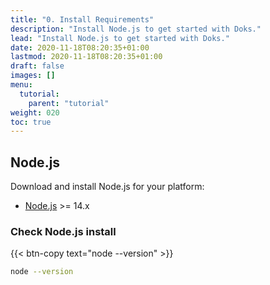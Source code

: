 ```yaml
---
title: "0. Install Requirements"
description: "Install Node.js to get started with Doks."
lead: "Install Node.js to get started with Doks."
date: 2020-11-18T08:20:35+01:00
lastmod: 2020-11-18T08:20:35+01:00
draft: false
images: []
menu:
  tutorial:
    parent: "tutorial"
weight: 020
toc: true
---
```


## Node.js

Download and install Node.js for your platform:

- [Node.js](https://nodejs.org/) >= 14.x

### Check Node.js install

{{< btn-copy text="node --version" >}}

```bash
node --version
```

